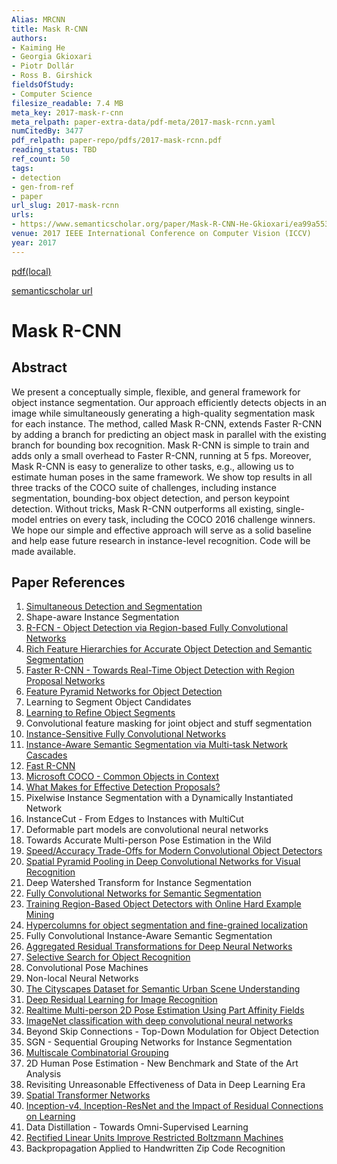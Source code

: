 ```yaml
---
Alias: MRCNN
title: Mask R-CNN
authors:
- Kaiming He
- Georgia Gkioxari
- Piotr Dollár
- Ross B. Girshick
fieldsOfStudy:
- Computer Science
filesize_readable: 7.4 MB
meta_key: 2017-mask-r-cnn
meta_relpath: paper-extra-data/pdf-meta/2017-mask-rcnn.yaml
numCitedBy: 3477
pdf_relpath: paper-repo/pdfs/2017-mask-rcnn.pdf
reading_status: TBD
ref_count: 50
tags:
- detection
- gen-from-ref
- paper
url_slug: 2017-mask-rcnn
urls:
- https://www.semanticscholar.org/paper/Mask-R-CNN-He-Gkioxari/ea99a5535388196d0d44be5b4d7dd02029a43bb2?sort=total-citations
venue: 2017 IEEE International Conference on Computer Vision (ICCV)
year: 2017
---
```


[pdf(local)](../../paper-repo/pdfs/2017-mask-rcnn.pdf)

[semanticscholar url](https://www.semanticscholar.org/paper/Mask-R-CNN-He-Gkioxari/ea99a5535388196d0d44be5b4d7dd02029a43bb2?sort=total-citations)

# Mask R-CNN

## Abstract

We present a conceptually simple, flexible, and general framework for object instance segmentation. Our approach efficiently detects objects in an image while simultaneously generating a high-quality segmentation mask for each instance. The method, called Mask R-CNN, extends Faster R-CNN by adding a branch for predicting an object mask in parallel with the existing branch for bounding box recognition. Mask R-CNN is simple to train and adds only a small overhead to Faster R-CNN, running at 5 fps. Moreover, Mask R-CNN is easy to generalize to other tasks, e.g., allowing us to estimate human poses in the same framework. We show top results in all three tracks of the COCO suite of challenges, including instance segmentation, bounding-box object detection, and person keypoint detection. Without tricks, Mask R-CNN outperforms all existing, single-model entries on every task, including the COCO 2016 challenge winners. We hope our simple and effective approach will serve as a solid baseline and help ease future research in instance-level recognition. Code will be made available.

## Paper References

1. [Simultaneous Detection and Segmentation](2014-simultaneous-detection-and-segmentation)
2. Shape-aware Instance Segmentation
3. [R-FCN - Object Detection via Region-based Fully Convolutional Networks](2016-r-fcn-object-detection-via-region-based-fully-convolutional-networks)
4. [Rich Feature Hierarchies for Accurate Object Detection and Semantic Segmentation](2014-rich-feature-hierarchies-for-accurate-object-detection-and-semantic-segmentation)
5. [Faster R-CNN - Towards Real-Time Object Detection with Region Proposal Networks](2015-faster-r-cnn.md)
6. [Feature Pyramid Networks for Object Detection](2017-feature-pyramid-networks-for-object-detection)
7. Learning to Segment Object Candidates
8. [Learning to Refine Object Segments](2016-learning-to-refine-object-segments)
9. Convolutional feature masking for joint object and stuff segmentation
10. [Instance-Sensitive Fully Convolutional Networks](2016-instance-sensitive-fully-convolutional-networks)
11. [Instance-Aware Semantic Segmentation via Multi-task Network Cascades](2016-instance-aware-semantic-segmentation-via-multi-task-network-cascades)
12. [Fast R-CNN](2015-fast-r-cnn)
13. [Microsoft COCO - Common Objects in Context](2014-microsoft-coco-common-objects-in-context)
14. [What Makes for Effective Detection Proposals?](2016-what-makes-for-effective-detection-proposals)
15. Pixelwise Instance Segmentation with a Dynamically Instantiated Network
16. InstanceCut - From Edges to Instances with MultiCut
17. Deformable part models are convolutional neural networks
18. Towards Accurate Multi-person Pose Estimation in the Wild
19. [Speed/Accuracy Trade-Offs for Modern Convolutional Object Detectors](2017-speed-accuracy-trade-offs-for-modern-convolutional-object-detectors)
20. [Spatial Pyramid Pooling in Deep Convolutional Networks for Visual Recognition](2015-spatial-pyramid-pooling-in-deep-convolutional-networks-for-visual-recognition)
21. Deep Watershed Transform for Instance Segmentation
22. [Fully Convolutional Networks for Semantic Segmentation](2017-fully-convolutional-networks-for-semantic-segmentation)
23. [Training Region-Based Object Detectors with Online Hard Example Mining](2016-training-region-based-object-detectors-with-online-hard-example-mining)
24. [Hypercolumns for object segmentation and fine-grained localization](2015-hypercolumns-for-object-segmentation-and-fine-grained-localization)
25. Fully Convolutional Instance-Aware Semantic Segmentation
26. [Aggregated Residual Transformations for Deep Neural Networks](2017-aggregated-residual-transformations-for-deep-neural-networks)
27. [Selective Search for Object Recognition](2013-selective-search-for-object-recognition)
28. Convolutional Pose Machines
29. Non-local Neural Networks
30. [The Cityscapes Dataset for Semantic Urban Scene Understanding](2016-the-cityscapes-dataset-for-semantic-urban-scene-understanding)
31. [Deep Residual Learning for Image Recognition](2015-resnet.md)
32. [Realtime Multi-person 2D Pose Estimation Using Part Affinity Fields](2017-realtime-multi-person-2d-pose-estimation-using-part-affinity-fields)
33. [ImageNet classification with deep convolutional neural networks](2012-alexnet.md)
34. Beyond Skip Connections - Top-Down Modulation for Object Detection
35. SGN - Sequential Grouping Networks for Instance Segmentation
36. [Multiscale Combinatorial Grouping](2014-multiscale-combinatorial-grouping)
37. 2D Human Pose Estimation - New Benchmark and State of the Art Analysis
38. Revisiting Unreasonable Effectiveness of Data in Deep Learning Era
39. [Spatial Transformer Networks](2015-spatial-transformer-networks)
40. [Inception-v4, Inception-ResNet and the Impact of Residual Connections on Learning](2017-inception-v4-inception-resnet-and-the-impact-of-residual-connections-on-learning)
41. Data Distillation - Towards Omni-Supervised Learning
42. [Rectified Linear Units Improve Restricted Boltzmann Machines](2010-rectified-linear-units-improve-restricted-boltzmann-machines)
43. Backpropagation Applied to Handwritten Zip Code Recognition
